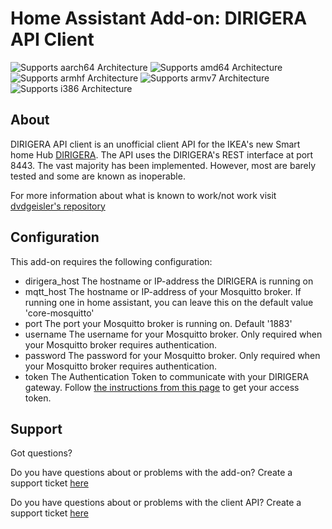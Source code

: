 # Home Assistant Add-on: DIRIGERA API Client

![Supports aarch64 Architecture][aarch64-shield]
![Supports amd64 Architecture][amd64-shield]
![Supports armhf Architecture][armhf-shield]
![Supports armv7 Architecture][armv7-shield]
![Supports i386 Architecture][i386-shield]

## About

DIRIGERA API client is an unofficial client API for the IKEA's new Smart home Hub [DIRIGERA](https://github.com/wjtje/DIRIGERA).
The API uses the DIRIGERA's REST interface at port 8443. 
The vast majority has been implemented. However, most are barely tested and some are known as inoperable.

For more information about what is known to work/not work visit [dvdgeisler's repository](https://github.com/dvdgeisler/DirigeraClient)

## Configuration

This add-on requires the following configuration:
* dirigera_host
  The hostname or IP-address the DIRIGERA is running on
* mqtt_host
  The hostname or IP-address of your Mosquitto broker. If running one in home assistant, you can leave this on the default value 'core-mosquitto'
* port
  The port your Mosquitto broker is running on. Default '1883'
* username
  The username for your Mosquitto broker. Only required when your Mosquitto broker requires authentication.
* password
  The password for your Mosquitto broker. Only required when your Mosquitto broker requires authentication.
* token
  The Authentication Token to communicate with your DIRIGERA gateway. Follow [the instructions from this page](https://github.com/dvdgeisler/DirigeraClient#integration-to-home-assistant) to get your access token.

## Support

Got questions?

Do you have questions about or problems with the add-on? Create a support ticket [here](https://github.com/TheMrBooyah/hassio-dirigera-client/issues)

Do you have questions about or problems with the client API? Create a support ticket [here](https://github.com/dvdgeisler/DirigeraClient/issues)


[aarch64-shield]: https://img.shields.io/badge/aarch64-yes-green.svg
[amd64-shield]: https://img.shields.io/badge/amd64-yes-green.svg
[armhf-shield]: https://img.shields.io/badge/armhf-yes-green.svg
[armv7-shield]: https://img.shields.io/badge/armv7-yes-green.svg
[i386-shield]: https://img.shields.io/badge/i386-yes-green.svg